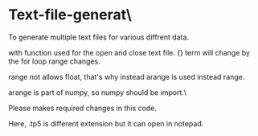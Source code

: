 # Text-file-generat\
To generate multiple text files for various diffrent data.

with function used for the open and close text file.
{} term will change by the for loop range changes.

range not allows float, that's why instead arange is used instead range.

arange is part of numpy, so numpy should be import.\\

Please makes required changes in this code. 

Here, .tp5 is different extension but it can open in notepad.
